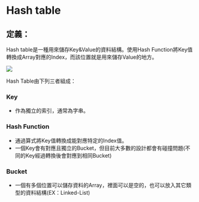 # Hash table

## 定義：

Hash table是一種用來儲存Key&Value的資料結構。使用Hash Function將Key值轉換成Array對應的Index，而該位置就是用來儲存Value的地方。

![](https://upload.wikimedia.org/wikipedia/commons/thumb/7/7d/Hash_table_3_1_1_0_1_0_0_SP.svg/473px-Hash_table_3_1_1_0_1_0_0_SP.svg.png)

Hash Table由下列三者組成：

### Key
  - 作為獨立的索引，通常為字串。
### Hash Function
  - 通過算式將Key值轉換成能對應特定的Index值。
  - 一個Key會有對應且獨立的Bucket，但目前大多數的設計都會有碰撞問題(不同的Key經過轉換後會對應到相同Bucket)
### Bucket
  - 一個有多個位置可以儲存資料的Array，裡面可以是空的，也可以放入其它類型的資料結構(EX：Linked-List)
